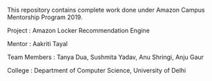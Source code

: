 This repository contains complete work done under Amazon Campus Mentorship Program 2019.

Project : Amazon Locker Recommendation Engine  

Mentor : Aakriti Tayal

Team Members : Tanya Dua, Sushmita Yadav, Anu Shringi, Anju Gaur

College : Department of Computer Science, University of Delhi
